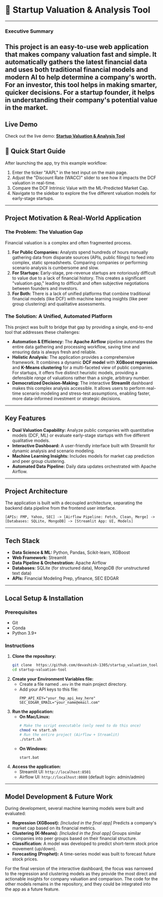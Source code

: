 # 🚀 Startup Valuation & Analysis Tool

---
### Executive Summary
This project is an easy-to-use web application that makes company valuation fast and simple. It automatically gathers the latest financial data and uses both traditional financial models and modern AI to help determine a company's worth. For an investor, this tool helps in making smarter, quicker decisions. For a startup founder, it helps in understanding their company's potential value in the market.
---

## Live Demo
Check out the live demo: **[Startup Valuation & Analysis Tool](https://startupvaluationtool-cktwmgeh4ow4oikct6wzf.streamlit.app/)**

## 🎯 Quick Start Guide
After launching the app, try this example workflow:
1.  Enter the ticker "AAPL" in the text input on the main page.
2.  Adjust the "Discount Rate (WACC)" slider to see how it impacts the DCF valuation in real-time.
3.  Compare the DCF Intrinsic Value with the ML-Predicted Market Cap.
4.  Navigate to the sidebar to explore the five different valuation models for early-stage startups.

---

## Project Motivation & Real-World Application

### The Problem: The Valuation Gap
Financial valuation is a complex and often fragmented process. 
1.  **For Public Companies:** Analysts spend hundreds of hours manually gathering data from disparate sources (APIs, public filings) to feed into complex, static spreadsheets. Comparing companies or performing scenario analysis is cumbersome and slow.
2.  **For Startups:** Early-stage, pre-revenue startups are notoriously difficult to value due to a lack of financial history. This creates a significant "valuation gap," leading to difficult and often subjective negotiations between founders and investors.
3.  **For Both:** There is a lack of unified platforms that combine traditional financial models (like DCF) with machine learning insights (like peer group clustering) and qualitative assessments.

### The Solution: A Unified, Automated Platform
This project was built to bridge that gap by providing a single, end-to-end tool that addresses these challenges:

* **Automation & Efficiency:** The **Apache Airflow** pipeline automates the entire data gathering and processing workflow, saving time and ensuring data is always fresh and reliable.
* **Holistic Analysis:** The application provides a comprehensive framework. It combines a dynamic **DCF model** with **XGBoost regression** and **K-Means clustering** for a multi-faceted view of public companies. For startups, it offers five distinct heuristic models, providing a defensible *range* of valuations rather than a single, arbitrary number.
* **Democratized Decision-Making:** The interactive **Streamlit** dashboard makes this complex analysis accessible. It allows users to perform real-time scenario modeling and stress-test assumptions, enabling faster, more data-informed investment or strategic decisions.

---

## Key Features
* **Dual Valuation Capability:** Analyze public companies with quantitative models (DCF, ML) or evaluate early-stage startups with five different qualitative models.
* **Interactive Dashboard:** A user-friendly interface built with Streamlit for dynamic analysis and scenario modeling.
* **Machine Learning Insights:** Includes models for market cap prediction and peer group clustering.
* **Automated Data Pipeline:** Daily data updates orchestrated with Apache Airflow.

---

## Project Architecture
The application is built with a decoupled architecture, separating the backend data pipeline from the frontend user interface.

`[APIs: FMP, Yahoo, SEC] -> [Airflow Pipeline: Fetch, Clean, Merge] -> [Databases: SQLite, MongoDB] -> [Streamlit App: UI, Models]`

---

## Tech Stack
* **Data Science & ML:** Python, Pandas, Scikit-learn, XGBoost
* **Web Framework:** Streamlit
* **Data Pipeline & Orchestration:** Apache Airflow
* **Databases:** SQLite (for structured data), MongoDB (for unstructured text data)
* **APIs:** Financial Modeling Prep, yfinance, SEC EDGAR

---

## Local Setup & Installation

### Prerequisites
* Git
* Conda
* Python 3.9+

### Instructions
1.  **Clone the repository:**
    ```bash
    git clone  https://github.com/devashish-1305/startup_valuation_tool.git 
    cd startup-valuation-tool
    ```
2.  **Create your Environment Variables file:**
    * Create a file named `.env` in the main project directory.
    * Add your API keys to this file:
        ```
        FMP_API_KEY="your_fmp_api_key_here"
        SEC_EDGAR_EMAIL="your_name@email.com"
        ```
3.  **Run the application:**
    * **On Mac/Linux:**
        ```bash
        # Make the script executable (only need to do this once)
        chmod +x start.sh
        # Run the entire project (Airflow + Streamlit)
        ./start.sh
        ```
    * **On Windows:**
        ```batch
        start.bat
        ```
4.  **Access the application:**
    * Streamlit UI: `http://localhost:8501`
    * Airflow UI: `http://localhost:8080` (default login: admin/admin)

---

## Model Development & Future Work

During development, several machine learning models were built and evaluated:

* **Regression (XGBoost):** *[Included in the final app]* Predicts a company's market cap based on its financial metrics.
* **Clustering (K-Means):** *[Included in the final app]* Groups similar companies into peer groups based on their financial structure.
* **Classification:** A model was developed to predict short-term stock price movement (up/down).
* **Forecasting (Prophet):** A time-series model was built to forecast future stock prices.

For the final version of the interactive dashboard, the focus was narrowed to the regression and clustering models as they provide the most direct and actionable insights for company valuation and comparison. The code for the other models remains in the repository, and they could be integrated into the app as a future feature.